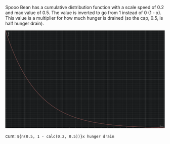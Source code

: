 Spooo Bean has a cumulative distribution function with a scale speed of 0.2 and max value of 0.5. The value is inverted to go from 1 instead of 0 (1 - x). This value is a multiplier for how much hunger is drained (so the cap, 0.5, is half hunger drain).

[![image]][link]

cum: `${n(0.5, 1 - calc(0.2, 0.5))}x hunger drain`

[image]: Images/bean.png
[link]: https://www.desmos.com/calculator/zcp8a7ad4g